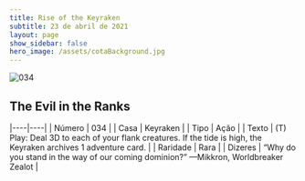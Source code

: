 ```yaml
---
title: Rise of the Keyraken
subtitle: 23 de abril de 2021
layout: page
show_sidebar: false
hero_image: /assets/cotaBackground.jpg
---
```


![034](https://cards-keyforge.s3.eu-north-1.amazonaws.com/media/en/rotk/034.png)

## The Evil in the Ranks

|----|----|
| Número | 034 |
| Casa | Keyraken |
| Tipo | Ação |
| Texto | (T) Play: Deal 3D to each of your flank  creatures. If the tide is high, the Keyraken  archives 1 adventure card. |
| Raridade | Rara |
| Dizeres | “Why do you stand in the way of  our coming dominion?” —Mikkron, Worldbreaker Zealot |
